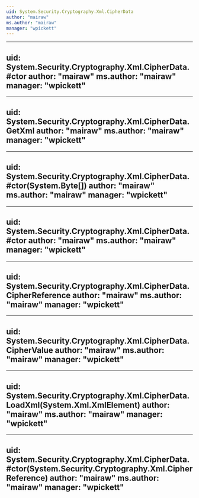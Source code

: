 ```yaml
---
uid: System.Security.Cryptography.Xml.CipherData
author: "mairaw"
ms.author: "mairaw"
manager: "wpickett"
---
```


---
uid: System.Security.Cryptography.Xml.CipherData.#ctor
author: "mairaw"
ms.author: "mairaw"
manager: "wpickett"
---

---
uid: System.Security.Cryptography.Xml.CipherData.GetXml
author: "mairaw"
ms.author: "mairaw"
manager: "wpickett"
---

---
uid: System.Security.Cryptography.Xml.CipherData.#ctor(System.Byte[])
author: "mairaw"
ms.author: "mairaw"
manager: "wpickett"
---

---
uid: System.Security.Cryptography.Xml.CipherData.#ctor
author: "mairaw"
ms.author: "mairaw"
manager: "wpickett"
---

---
uid: System.Security.Cryptography.Xml.CipherData.CipherReference
author: "mairaw"
ms.author: "mairaw"
manager: "wpickett"
---

---
uid: System.Security.Cryptography.Xml.CipherData.CipherValue
author: "mairaw"
ms.author: "mairaw"
manager: "wpickett"
---

---
uid: System.Security.Cryptography.Xml.CipherData.LoadXml(System.Xml.XmlElement)
author: "mairaw"
ms.author: "mairaw"
manager: "wpickett"
---

---
uid: System.Security.Cryptography.Xml.CipherData.#ctor(System.Security.Cryptography.Xml.CipherReference)
author: "mairaw"
ms.author: "mairaw"
manager: "wpickett"
---
